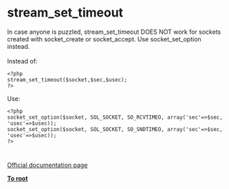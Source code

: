 # stream_set_timeout



In case anyone is puzzled, stream_set_timeout DOES NOT work for sockets created with socket_create or socket_accept. Use socket_set_option instead.<br><br>Instead of:<br>

```
<?php
stream_set_timeout($socket,$sec,$usec);
?>
```


Use:


```
<?php
socket_set_option($socket, SOL_SOCKET, SO_RCVTIMEO, array('sec'=>$sec, 'usec'=>$usec));
socket_set_option($socket, SOL_SOCKET, SO_SNDTIMEO, array('sec'=>$sec, 'usec'=>$usec));
?>
```
  

#

[Official documentation page](https://www.php.net/manual/en/function.stream-set-timeout.php)

**[To root](/README.md)**